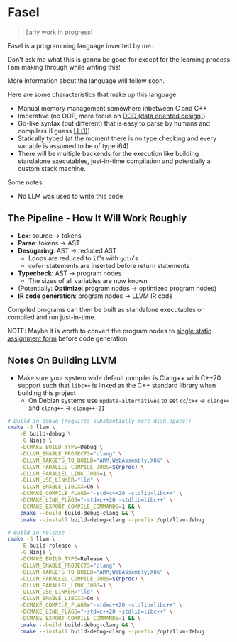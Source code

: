 # Fasel

> Early work in progress!

Fasel is a programming language invented by me.

Don't ask me what this is gonna be good for except for the learning process I am making through while writing this!

More information about the language will follow soon.

Here are some characteristics that make up this language:

* Manual memory management somewhere inbetween C and C++
* Imperative (no OOP, more focus on [DOD (data oriented design)](https://en.wikipedia.org/wiki/Data-oriented_design))
* Go-like syntax (but different) that is easy to parse by humans and compilers (I guess [LL(1)](https://en.wikipedia.org/wiki/LL_parser))
* Statically typed (at the moment there is no type checking and every variable is assumed to be of type i64)
* There will be multiple backends for the execution like building standalone executables, just-in-time compilation and potentially a custom stack machine.

Some notes:
* No LLM was used to write this code

## The Pipeline - How It Will Work Roughly

* **Lex**: source -> tokens
* **Parse**: tokens -> AST
* **Desugaring**: AST -> reduced AST
    * Loops are reduced to `if`'s with `goto`'s
    * `defer` statements are inserted before return statements
* **Typecheck**: AST -> program nodes
    * The sizes of all variables are now known
* (Potentially: **Optimize**: program nodes -> optimized program nodes)
* **IR code generation**: program nodes -> LLVM IR code

Compiled programs can then be built as standalone executables or compiled and run just-in-time.

NOTE: Maybe it is worth to convert the program nodes to [single static assignment form](https://en.wikipedia.org/wiki/Static_single-assignment_form) before code generation.

## Notes On Building LLVM

* Make sure your system wide default compiler is Clang++ with C++20 support such that `libc++` is linked as the C++ standard library when building this project
    * On Debian systems use `update-alternatives` to set `cc`/`c++` → `clang++` and `clang++` → `clang++-21`

```bash
# Build in debug (requires substantially more disk space!)
cmake -S llvm \
    -B build-debug \
    -G Ninja \
    -DCMAKE_BUILD_TYPE=Debug \
    -DLLVM_ENABLE_PROJECTS="clang" \
    -DLLVM_TARGETS_TO_BUILD="ARM;WebAssembly;X86" \
    -DLLVM_PARALLEL_COMPILE_JOBS=$(nproc) \
    -DLLVM_PARALLEL_LINK_JOBS=1 \
    -DLLVM_USE_LINKER="lld" \
    -DLLVM_ENABLE_LIBCXX=On \
    -DCMAKE_COMPILE_FLAGS="-std=c++20 -stdlib=libc++" \
    -DCMAKE_LINK_FLAGS="-std=c++20 -stdlib=libc++" \
    -DCMAKE_EXPORT_COMPILE_COMMANDS=1 && \
    cmake --build build-debug-clang && \
    cmake --install build-debug-clang --prefix /opt/llvm-debug

# Build in release
cmake -S llvm \
    -B build-release \
    -G Ninja \
    -DCMAKE_BUILD_TYPE=Release \
    -DLLVM_ENABLE_PROJECTS="clang" \
    -DLLVM_TARGETS_TO_BUILD="ARM;WebAssembly;X86" \
    -DLLVM_PARALLEL_COMPILE_JOBS=$(nproc) \
    -DLLVM_PARALLEL_LINK_JOBS=1 \
    -DLLVM_USE_LINKER="lld" \
    -DLLVM_ENABLE_LIBCXX=On \
    -DCMAKE_COMPILE_FLAGS="-std=c++20 -stdlib=libc++" \
    -DCMAKE_LINK_FLAGS="-std=c++20 -stdlib=libc++" \
    -DCMAKE_EXPORT_COMPILE_COMMANDS=1 && \
    cmake --build build-debug-clang && \
    cmake --install build-debug-clang --prefix /opt/llvm-debug
```
